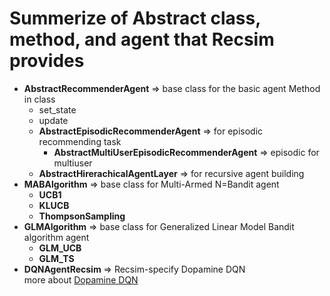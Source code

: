 # Summerize of Abstract class, method, and agent that Recsim provides
+ **AbstractRecommenderAgent** => base class for the basic agent
  Method in class
  + set_state
  + update
  - **AbstractEpisodicRecommenderAgent** => for episodic recommending task
    - **AbstractMultiUserEpisodicRecommenderAgent** => episodic for multiuser
  - **AbstractHirerachicalAgentLayer** => for recursive agent building
+ **MABAlgorithm** => base class for Multi-Armed N=Bandit agent
    - **UCB1**
    - **KLUCB**
    - **ThompsonSampling**
+ **GLMAlgorithm** => base class for Generalized Linear Model Bandit algorithm agent
    - **GLM_UCB**
    - **GLM_TS**
+ **DQNAgentRecsim** => Recsim-specify Dopamine DQN <br>
more about [Dopamine DQN](https://github.com/google/dopamine)
